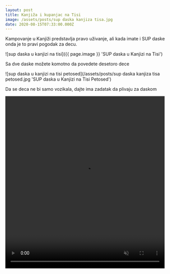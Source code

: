 ```yaml
---
layout: post
title: Kanjiža i kupanjac na Tisi
image: /assets/posts/sup daska kanjiza tisa.jpg
date: 2020-08-15T07:33:00.000Z
---
```


Kampovanje u Kanjiži predstavlja pravo uživanje, ali kada imate i SUP daske onda
je to pravi pogodak za decu.

![sup daska u kanjizi na tisi]({{ page.image }} 'SUP daska u Kanjizi na Tisi')


Sa dve daske možete komotno da povedete desetoro dece

![sup daska u kanjizi na tisi petosed](/assets/posts/sup daska kanjiza tisa petosed.jpg 'SUP daska u Kanjizi na Tisi Petosed')

Da se deca ne bi samo vozikala, dajte ima zadatak da plivaju za daskom

<div class="row post-image-bg" markdown="1">
 <video width="99%" height="540" autoplay loop muted markdown="1">
  <source src="/assets/posts/sup daska tisa plivanje za daskom.mp4" type="video/mp4" markdown="1" >
 </video>
</div>

